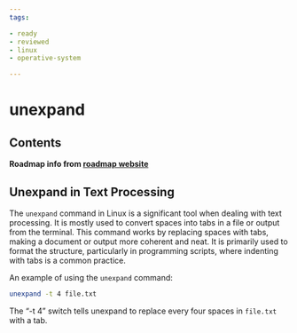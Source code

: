 ```yaml
---
tags:

- ready
- reviewed
- linux
- operative-system

---
```


# unexpand

## Contents

__Roadmap info from [roadmap website](https://roadmap.sh/linux/text-processing/unexpand)__

## Unexpand in Text Processing

The `unexpand` command in Linux is a significant tool when dealing with text processing. It is mostly used to convert spaces into tabs in a file or output from the terminal. This command works by replacing spaces with tabs, making a document or output more coherent and neat. It is primarily used to format the structure, particularly in programming scripts, where indenting with tabs is a common practice.

An example of using the `unexpand` command:

```bash
unexpand -t 4 file.txt

```

The “-t 4” switch tells unexpand to replace every four spaces in `file.txt` with a tab.
